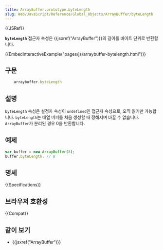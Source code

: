 ```yaml
---
title: ArrayBuffer.prototype.byteLength
slug: Web/JavaScript/Reference/Global_Objects/ArrayBuffer/byteLength
---
```


{{JSRef}}

**`byteLength`** 접근자 속성은 {{jsxref("ArrayBuffer")}}의 길이를 바이트 단위로 반환합니다.

{{EmbedInteractiveExample("pages/js/arraybuffer-bytelength.html")}}

## 구문

```js
    arraybuffer.byteLength
```

## 설명

`byteLength` 속성은 설정자 속성이 `undefined`인 접근자 속성으로, 오직 읽기만 가능합니다. `byteLength`는 배열 버퍼를 처음 생성할 때 정해지며 바꿀 수 없습니다. `ArrayBuffer`가 분리된 경우 0을 반환합니다.

## 예제

```js
var buffer = new ArrayBuffer(8);
buffer.byteLength; // 8
```

## 명세

{{Specifications}}

## 브라우저 호환성

{{Compat}}

## 같이 보기

- {{jsxref("ArrayBuffer")}}
